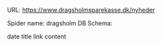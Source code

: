 URL: https://www.dragsholmsparekasse.dk/nyheder

Spider name: dragsholm
DB Schema:

date
title
link
content
